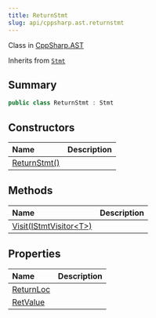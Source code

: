 ```yaml
---
title: ReturnStmt
slug: api/cppsharp.ast.returnstmt
---
```

Class in [CppSharp.AST](/api/cppsharp/ast)

Inherits from [`Stmt`](/api/cppsharp/ast/stmt)

## Summary



```csharp
public class ReturnStmt : Stmt
```

## Constructors

|Name|Description|
|:---|:---|
|[ReturnStmt\(\)](/api/cppsharp/ast/returnstmt//ctor)||

## Methods

|Name|Description|
|:---|:---|
|[Visit\(IStmtVisitor\<T\>\)](/api/cppsharp/ast/returnstmt/visit)||

## Properties

|Name|Description|
|:---|:---|
|[ReturnLoc](/api/cppsharp/ast/returnstmt/returnloc)||
|[RetValue](/api/cppsharp/ast/returnstmt/retvalue)||

